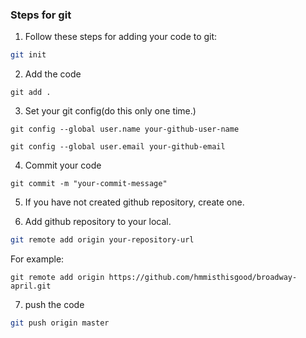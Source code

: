 ### Steps for git

1. Follow these steps for adding your code to git: 

```bash 
git init 

```

2. Add the code 
```
git add . 

```

3. Set your git config(do this only one time.)
``` 
git config --global user.name your-github-user-name 

git config --global user.email your-github-email
```

4. Commit  your code 

``` 
git commit -m "your-commit-message"

```


5. If you have not created github repository, create one. 

6. Add github repository to your local. 

```bash
git remote add origin your-repository-url 

```

For example: 
```
git remote add origin https://github.com/hmmisthisgood/broadway-april.git
```

7. push the code 

``` bash 
git push origin master 
```